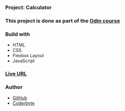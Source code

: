 ### Project: Calculator

### This project is done as part of the [Odin course](https://www.theodinproject.com/dashboard)

### Build with

- HTML
- CSS
- Flexbox Layout
- JavaScript

### [Live URL](https://saba-bar95.github.io/calculator/)

### Author

- [GitHub](https://github.com/saba-bar95)
- [Coderbyte](https://coderbyte.com/profile/gegewp)
